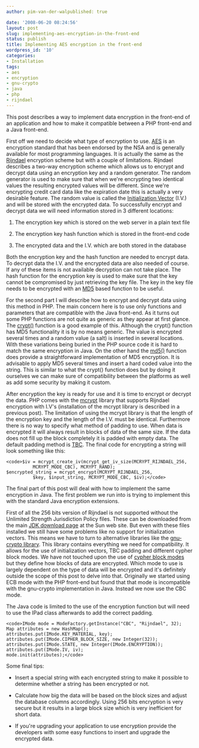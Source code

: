 ```yaml
---
author: pim-van-der-walpublished: true

date: '2008-06-20 08:24:56'
layout: post
slug: implementing-aes-encryption-in-the-front-end
status: publish
title: Implementing AES encryption in the front-end
wordpress_id: '10'
categories:
- Installation
tags:
- aes
- encryption
- gnu-crypto
- java
- php
- rijndael
---
```


This post describes a way to implement data encryption in the front-end of an application and how to make it compatible between a PHP front-end and a Java front-end.

First off we need to decide what type of encryption to use. [AES](http://en.wikipedia.org/wiki/Advanced_Encryption_Standard) is an encryption standard that has been endorsed by the NSA and is generally available for most programming languages. It is actually the same as the [Rijndael](http://en.wikipedia.org/wiki/Rijndael) encryption scheme but with a couple of limitations. Rijndael describes a two-way encryption scheme which allows us to encrypt and decrypt data using an encryption key and a random generator. The random generator is used to make sure that when we're encrypting two identical values the resulting encrypted values will be different. Since we're encrypting credit card data like the expiration date this is actually a very desirable feature. The random value is called the [Initialization Vector](http://en.wikipedia.org/wiki/Initialization_vector) (I.V.) and will be stored with the encrypted data. To successfully encrypt and decrypt data we will need information stored in 3 different locations:



	
  1. The encryption key which is stored on the web server in a plain text file

	
  2. The encryption key hash function which is stored in the front-end code

	
  3. The encrypted data and the I.V. which are both stored in the database


Both the encryption key and the hash function are needed to encrypt data. To decrypt data the I.V. and the encrypted data are also needed of course. If any of these items is not available decryption can not take place. The hash function for the encryption key is used to make sure that the key cannot be compromised by just retrieving the key file. The key in the key file needs to be encrypted with an [MD5](http://en.wikipedia.org/wiki/Md5) based function to be useful.

For the second part I will describe how to encrypt and decrypt data using this method in PHP. The main concern here is to use only functions and parameters that are compatible with the Java front-end. As it turns out some PHP functions are not quite as generic as they appear at first glance. The [crypt()](http://us.php.net/manual/en/function.crypt.php) function is a good example of this. Although the crypt() function has MD5 functionality it is by no means generic. The value is encrypted several times and a random value (a salt) is inserted in several locations. With these variations being buried in the PHP source code it is hard to match the same encryption in Java. On the other hand the [md5()](http://us.php.net/manual/en/function.md5.php) function does provide a straightforward implementation of MD5 encryption. It is advisable to apply MD5 several times and insert a hard coded value into the string. This is similar to what the crypt() function does but by doing it ourselves we can make sure of compatibility between the platforms as well as add some security by making it custom.

After encryption the key is ready for use and it is time to encrypt or decrypt the data. PHP comes with the [mcrypt](http://us.php.net/mcrypt) library that supports Rijndael encryption with I.V's (installation of the mcrypt library is described in a previous post). The limitation of using the mcrypt library is that the length of the encryption key and the length of the I.V. must be identical. Furthermore there is no way to specify what method of padding to use. When data is encrypted it will always result in blocks of data of the same size. If the data does not fill up the block completely it is padded with empty data. The default padding method is [TBC](http://www.gnu.org/software/gnu-crypto/manual/api/gnu/crypto/pad/TBC.html). The final code for encrypting a string will look something like this:

    
    <code>$iv = mcrypt_create_iv(mcrypt_get_iv_size(MCRYPT_RIJNDAEL_256,
              MCRYPT_MODE_CBC), MCRYPT_RAND);
    $encrypted_string = mcrypt_encrypt(MCRYPT_RIJNDAEL_256,
              $key, $input_string, MCRYPT_MODE_CBC, $iv);</code>


The final part of this post will deal with how to implement the same encryption in Java. The first problem we run into is trying to implement this with the standard Java encryption extensions.

First of all the 256 bits version of Rijndael is not supported without the Unlimited Strength Jurisdiction Policy files. These can be downloaded from the main [JDK download page](http://java.sun.com/javase/downloads/index.jsp) at the Sun web site. But even with these files installed we still have some problems like no support for initialization vectors. This means we have to turn to alternative libraries like the [gnu-crypto library](http://www.gnu.org/software/gnu-crypto). This library contains everything we need for compatibility. It allows for the use of initialization vectors, TBC padding and different cypher block modes. We have not touched upon the use of [cypher block modes](http://en.wikipedia.org/wiki/Block_cipher_modes_of_operation) but they define how blocks of data are encrypted. Which mode to use is largely dependent on the type of data will be encrypted and it's definitely outside the scope of this post to delve into that. Originally we started using ECB mode with the PHP front-end but found that that mode is incompatible with the gnu-crypto implementation in Java. Instead we now use the CBC mode.

The Java code is limited to the use of the encryption function but will need to use the IPad class afterwards to add the correct padding.

    
    <code>IMode mode = ModeFactory.getInstance("CBC", "Rijndael", 32);
    Map attributes = new HashMap();
    attributes.put(IMode.KEY_MATERIAL, key);
    attributes.put(IMode.CIPHER_BLOCK_SIZE, new Integer(32));
    attributes.put(IMode.STATE, new Integer(IMode.ENCRYPTION));
    attributes.put(IMode.IV, iv);
    mode.init(attributes);</code>


Some final tips:



	
  * Insert a special string with each encrypted string to make it possible to determine whether a string has been encrypted or not.

	
  * Calculate how big the data will be based on the block sizes and adjust the database columns accordingly. Using 256 bits encryption is very secure but it results in a large block size which is very inefficient for short data.

	
  * If you're upgrading your application to use encryption provide the developers with some easy functions to insert and upgrade the encrypted data.


